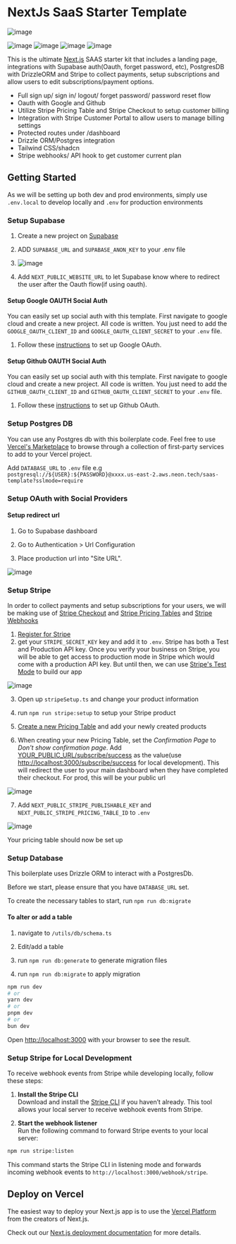 # NextJs SaaS Starter Template

![image](https://github.com/user-attachments/assets/63e761c4-aece-47c2-a320-f1cc18bf916b)

![image](https://github.com/user-attachments/assets/55384d22-cd09-46e4-b92d-e535b7d948fd)
![image](https://github.com/user-attachments/assets/9ec724e6-d46f-4849-a790-efca329d1102)
![image](https://github.com/user-attachments/assets/c5c1a61b-7ff3-49fd-9dea-8104026dd1e6)
![image](https://github.com/user-attachments/assets/06559a5a-ca19-40bb-bf00-d3d2cbd94ee1)

This is the ultimate [Next.js](https://nextjs.org/) SAAS starter kit that includes a landing page, integrations with Supabase auth(Oauth, forget password, etc), PostgresDB with DrizzleORM and Stripe to collect payments, setup subscriptions and allow users to edit subscriptions/payment options.

- Full sign up/ sign in/ logout/ forget password/ password reset flow
- Oauth with Google and Github
- Utilize Stripe Pricing Table and Stripe Checkout to setup customer billing
- Integration with Stripe Customer Portal to allow users to manage billing settings
- Protected routes under /dashboard
- Drizzle ORM/Postgres integration
- Tailwind CSS/shadcn
- Stripe webhooks/ API hook to get customer current plan

## Getting Started

As we will be setting up both dev and prod environments, simply use `.env.local` to develop locally and `.env` for production environments

### Setup Supabase

1. Create a new project on [Supabase](https://app.supabase.io/)

2. ADD `SUPABASE_URL` and `SUPABASE_ANON_KEY` to your .env file

3. ![image](https://github.com/user-attachments/assets/c8eb5236-96f1-4824-9998-3c54a4bcce12)

4. Add `NEXT_PUBLIC_WEBSITE_URL` to let Supabase know where to redirect the user after the Oauth flow(if using oauth).

#### Setup Google OAUTH Social Auth

You can easily set up social auth with this template. First navigate to google cloud and create a new project. All code is written. You just need to add the `GOOGLE_OAUTH_CLIENT_ID` and `GOOGLE_OAUTH_CLIENT_SECRET` to your `.env` file.

1. Follow these [instructions](https://supabase.com/docs/guides/auth/social-login/auth-google?queryGroups=environment&environment=server) to set up Google OAuth.

#### Setup Github OAUTH Social Auth

You can easily set up social auth with this template. First navigate to google cloud and create a new project. All code is written. You just need to add the `GITHUB_OAUTH_CLIENT_ID` and `GITHUB_OAUTH_CLIENT_SECRET` to your `.env` file.

1. Follow these [instructions](https://supabase.com/docs/guides/auth/social-login/auth-github?queryGroups=environment&environment=server) to set up Github OAuth.

### Setup Postgres DB

You can use any Postgres db with this boilerplate code. Feel free to use [Vercel's Marketplace](https://vercel.com/marketplace) to browse through a collection of first-party services to add to your Vercel project.

Add `DATABASE_URL` to `.env` file e.g `postgresql://${USER}:${PASSWORD}@xxxx.us-east-2.aws.neon.tech/saas-template?sslmode=require`

### Setup OAuth with Social Providers

#### Setup redirect url

1. Go to Supabase dashboard

2. Go to Authentication > Url Configuration

3. Place production url into "Site URL".

![image](https://github.com/user-attachments/assets/c10a5233-ad47-4005-b9ae-ad80fc626022)

### Setup Stripe

In order to collect payments and setup subscriptions for your users, we will be making use of [Stripe Checkout](https://stripe.com/payments/checkout) and [Stripe Pricing Tables](https://docs.stripe.com/payments/checkout/pricing-table) and [Stripe Webhooks](https://docs.stripe.com/webhooks)

1. [Register for Stripe](https://dashboard.stripe.com/register)
2. get your `STRIPE_SECRET_KEY` key and add it to `.env`. Stripe has both a Test and Production API key. Once you verify your business on Stripe, you will be able to get access to production mode in Stripe which would come with a production API key. But until then, we can use [Stripe's Test Mode](https://docs.stripe.com/test-mode) to build our app

![image](https://github.com/user-attachments/assets/01da4beb-ae1d-45df-9de8-ca5e2b2c3470)

3. Open up `stripeSetup.ts` and change your product information

4. run `npm run stripe:setup` to setup your Stripe product

5. [Create a new Pricing Table](https://dashboard.stripe.com/test/pricing-tables) and add your newly created products

6. When creating your new Pricing Table, set the _Confirmation Page_ to _Don't show confirmation page_. Add [YOUR_PUBLIC_URL/subscribe/success](YOUR_PUBLIC_URL/subscribe/success) as the value(use [http://localhost:3000/subscribe/success](http://localhost:3000/subscribe/success) for local development). This will redirect the user to your main dashboard when they have completed their checkout. For prod, this will be your public url

![image](https://github.com/user-attachments/assets/af8e9dda-3297-4e04-baa0-de7eac2a1579)

7. Add `NEXT_PUBLIC_STRIPE_PUBLISHABLE_KEY` and `NEXT_PUBLIC_STRIPE_PRICING_TABLE_ID` to `.env`

![image](https://github.com/user-attachments/assets/3b1a53d3-d2d4-4523-9e0e-87b63d9108a8)

Your pricing table should now be set up

### Setup Database

This boilerplate uses Drizzle ORM to interact with a PostgresDb.

Before we start, please ensure that you have `DATABASE_URL` set.

To create the necessary tables to start, run `npm run db:migrate`

#### To alter or add a table

1. navigate to `/utils/db/schema.ts`

2. Edit/add a table

3. run `npm run db:generate` to generate migration files

4. run `npm run db:migrate` to apply migration

```bash
npm run dev
# or
yarn dev
# or
pnpm dev
# or
bun dev
```

Open [http://localhost:3000](http://localhost:3000) with your browser to see the result.

### Setup Stripe for Local Development

To receive webhook events from Stripe while developing locally, follow these steps:

1. **Install the Stripe CLI**  
   Download and install the [Stripe CLI](https://docs.stripe.com/stripe-cli) if you haven’t already. This tool allows your local server to receive webhook events from Stripe.

2. **Start the webhook listener**  
   Run the following command to forward Stripe events to your local server:

```bash
npm run stripe:listen
```

This command starts the Stripe CLI in listening mode and forwards incoming webhook events to `http://localhost:3000/webhook/stripe`.

## Deploy on Vercel

The easiest way to deploy your Next.js app is to use the [Vercel Platform](https://vercel.com/new?utm_medium=default-template&filter=next.js&utm_source=create-next-app&utm_campaign=create-next-app-readme) from the creators of Next.js.

Check out our [Next.js deployment documentation](https://nextjs.org/docs/deployment) for more details.
